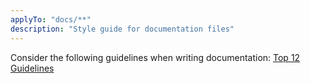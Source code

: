 ```yaml
---
applyTo: "docs/**"
description: "Style guide for documentation files"
---
```


Consider the following guidelines when writing documentation:
[Top 12 Guidelines](docs/style-guide/top-12.instructions.md)

